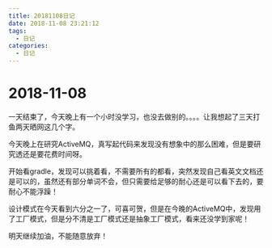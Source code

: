 ```yaml
---
title: 20181108日记
date: 2018-11-08 23:21:12
tags:
  - 日记
categories:
  - 日记
---
```


# 2018-11-08

一天结束了，今天晚上有一个小时没学习，也没去做别的。。。。让我想起了三天打鱼两天晒网这几个字。

今天晚上在研究ActiveMQ，真写起代码来发现没有想象中的那么困难，但是要研究透还是要花费时间呀。

开始看gradle，发现可以挑着看，不需要所有的都看，突然发现自己看英文文档还是可以的，虽然还有部分单词不会，但只需要给足够的耐心还是可以看下去的，要耐心不能浮躁！

设计模式在今天看到六分之一了，可喜可贺，但是在今晚的ActiveMQ中，发现用了工厂模式，但是分不清是工厂模式还是抽象工厂模式，看来还没学到家呢！

明天继续加油，不能随意放弃！
